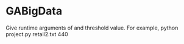 # GABigData

Give runtime arguments of <name of dataset file> and threshold value. For example, python project.py retail2.txt 440
